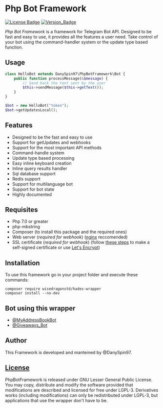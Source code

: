 # Php Bot Framework
[![License Badge](https://img.shields.io/badge/license-LGPL--3.0+-blue.svg?style=flat)]()
[![Version_Badge](https://img.shields.io/badge/version-1.0.0-green.svg?style=flat)]()

*Php Bot Framework* is a framework for Telegram Bot API.
Designed to be fast and easy to use, it provides all the features a user need.
Take control of your bot using the command-handler system or the update type based function.

## Usage

```php
class HelloBot extends DanySpin97\PhpBotFramework\Bot {
    public function processMessage(&$message) {
        // Send back the text sent by the user
        $this->sendMessage($this->getText());
    }
}

$bot = new HelloBot("token");
$bot->getUpdatesLocal();
```

## Features
- Designed to be the fast and easy to use
- Support for getUpdates and webhooks
- Support for the most important API methods
- Command-handle system
- Update type based processing
- Easy inline keyboard creation
- Inline query results handler
- Sql database support
- Redis support
- Support for multilanguage bot
- Support for bot state
- Highly documented

## Requisites
- Php 7.0 or greater
- php-mbstring
- Composer (to install this package and the required ones)
- Web server (*required for webhook*) ([nginx](http://nginx.org/) reccomended)
- SSL certificate (*required for webhook*) (follow [these steps](https://devcenter.heroku.com/articles/ssl-certificate-self) to make a self-signed certificate or use [Let's Encrypt](https://letsencrypt.org/))

## Installation
To use this framework go in your project folder and execute these commands:

```shell
composer require wisedragonstd/hades-wrapper
composer install --no-dev
```

## Bot using this wrapper
- [@MyAddressBookBot](https://telegram.me/myaddressbookbot)
- [@Giveaways_Bot](https://telegram.me/giveaways_bot)

## Author
This Framework is developed and manteined by @DanySpin97.

## [License](https://www.gnu.org/licenses/lgpl-3.0.en.html)
PhpBotFramework is released under GNU Lesser General Public License.
You may copy, distribute and modify the software provided that modifications are described and licensed for free under LGPL-3. Derivatives works (including modifications) can only be redistributed under LGPL-3, but applications that use the wrapper don't have to be.
